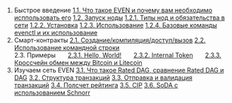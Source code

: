
1. Быстрое введение
[1.1. Что такое EVEN и почему вам необходимо исппользовать его](ru/app.md)
[1.2. Запуск ноды]()
[1.2.1. Типы нод и обязательства в сети]()
[1.2.2. Установка]()
[1.2.3. Использование]()
[1.2.4. Базовые команды evenctl и их использование]()
2. Смарт-контракты
    [2.1. Создание/компиляция/доступ/вызов]()
    [2.2. Использование командной строки]()   
    2.3. Примеры
    &nbsp;&nbsp;&nbsp;&nbsp;&nbsp;&nbsp;[2.3.1. Hello, World!]()
    &nbsp;&nbsp;&nbsp;&nbsp;&nbsp;&nbsp;[2.3.2. Internal Token]()
    &nbsp;&nbsp;&nbsp;&nbsp;&nbsp;&nbsp;[2.3.3. Кроссчейн обмен между Bitcoin и Litecoin]()
3. Изучаем сеть EVEN
    [3.1. Что такое Rated DAG, сравнение Rated DAG и DAG](ru/app.md)
    [3.2. Структура транзакций](ru/app.md)
    [3.3. Отправка и валидация транзакций](ru/app.md)
    [3.4. Полсчет рейтинга](ru/app.md)
    [3.5. CIP](ru/app.md)
    [3.6. SoDA с использованием Schnorr](ru/app.md)

<!-- - [Использование IPFS](ru/ipfs.md)
- [Базовый протокол сети](ru/basic-protocol.md)
- [Расширенный протокол сети](ru/extended.md)
- Cообщения
  - [Общая структура](ru/message.md)
  - [Реализация](ru/transaction-implementation.md)
  - [Создание сети](ru/private-conn.md)
  - [Кросс-чейн обмен](ru/chain.md)
  - Алгоритмы
    - [Rated DAG, PoS<sup>n</sup>](ru/posn.md)
    - [Мультиподписи](ru/schnorr.md)
- Умные контракты
  - [Сравнение некоторых виртуальных машин](ru/vm-comparison.md)
  - [Итоги тестирования виртуальных машин](ru/vm-evaluation-results.md)
- [Памятка писателям](ru/howto.md) -->
